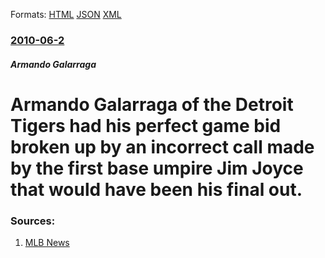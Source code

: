 
Formats: [HTML](/news/2010/06/2/armando-galarraga-of-the-detroit-tigers-had-his-perfect-game-bid-broken-up-by-an-incorrect-call-made-by-the-first-base-umpire-jim-joyce-that.html)  [JSON](/news/2010/06/2/armando-galarraga-of-the-detroit-tigers-had-his-perfect-game-bid-broken-up-by-an-incorrect-call-made-by-the-first-base-umpire-jim-joyce-that.json)  [XML](/news/2010/06/2/armando-galarraga-of-the-detroit-tigers-had-his-perfect-game-bid-broken-up-by-an-incorrect-call-made-by-the-first-base-umpire-jim-joyce-that.xml)  

### [2010-06-2](/news/2010/06/2/index.md)

##### Armando Galarraga
# Armando Galarraga of the Detroit Tigers had his perfect game bid broken up by an incorrect call made by the first base umpire Jim Joyce that would have been his final out. 




### Sources:

1. [MLB News](http://mlb.mlb.com/news/article.jsp?ymd=20100602&content_id=10727590)
